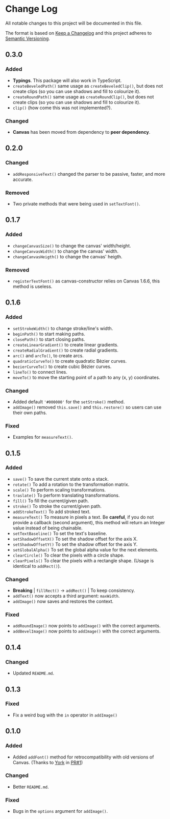 # Change Log
All notable changes to this project will be documented in this file.

The format is based on [Keep a Changelog](http://keepachangelog.com/)
and this project adheres to [Semantic Versioning](http://semver.org/).

## 0.3.0
### Added
- **Typings**. This package will also work in TypeScript.
- `createBeveledPath()` same usage as `createBeveledClip()`, but does not create clips (so you can use shadows and fill to colourize it).
- `createRoundPath()` same usage as `createRoundClip()`, but does not create clips (so you can use shadows and fill to colourize it).
- `clip()` (how come this was not implemented?).

### Changed
- **Canvas** has been moved from dependency to **peer dependency**.

## 0.2.0
### Changed
- `addResponsiveText()` changed the parser to be passive, faster, and more accurate.

### Removed
- Two private methods that were being used in `setTextFont()`.

## 0.1.7
### Added
- `changeCanvasSize()` to change the canvas' width/height.
- `changeCanvasWidth()` to change the canvas' width.
- `changeCanvasHeigth()` to change the canvas' heigth.

### Removed
- `registerTextFont()` as canvas-constructor relies on Canvas 1.6.6, this method is useless.

## 0.1.6
### Added
- `setStrokeWidth()` to change stroke/line's width.
- `beginPath()` to start making paths.
- `closePath()` to start closing paths.
- `createLinearGradient()` to create linear gradients.
- `createRadialGradient()` to create radial gradients.
- `arc()` and `arcTo()`, to create arcs.
- `quadraticCurveTo()` to create quadratic Bèzier curves.
- `bezierCurveTo()` to create cubic Bèzier curves.
- `lineTo()` to connect lines.
- `moveTo()` to move the starting point of a path to any (x, y) coordinates.

### Changed
- Added default `'#000000'` for the `setStroke()` method.
- `addImage()` removed `this.save()` and `this.restore()` so users can use their own paths.

### Fixed
- Examples for `measureText()`.

## 0.1.5
### Added
- `save()` To save the current state onto a stack.
- `rotate()` To add a rotation to the transformation matrix.
- `scale()` To perform scaling transformations.
- `traslate()` To perform translating transformations.
- `fill()` To fill the current/given path.
- `stroke()` To stroke the current/given path.
- `addStrokeText()` To add stroked text.
- `measureText()` To measure in pixels a text. Be **careful**, if you do not
provide a callback (second argument), this method will return an Integer value
instead of being chainable.
- `setTextBaseline()` To set the text's baseline.
- `setShadowOffsetX()` To set the shadow offset for the axis X.
- `setShadowOffsetY()` To set the shadow offset for the axis Y.
- `setGlobalAlpha()` To set the global alpha value for the next elements.
- `clearCircle()` To clear the pixels with a circle shape.
- `clearPixels()` To clear the pixels with a rectangle shape. (Usage is
identical to `addRect()`).

### Changed
- **Breaking** | `fillRect()` -> `addRect()` | To keep consistency.
- `addText()` now accepts a third argument: `maxWidth`.
- `addImage()` now saves and restores the context.

### Fixed
- `addRoundImage()` now points to `addImage()` with the correct arguments.
- `addBevelImage()` now points to `addImage()` with the correct arguments.

## 0.1.4
### Changed
- Updated `README.md`.

## 0.1.3
### Fixed
- Fix a weird bug with the `in` operator in `addImage()`

## 0.1.0
### Added
- Added `addFont()` method for retrocompatibility with old versions of Canvas.
(Thanks to [York](https://github.com/YorkAARGH) in
[PR#1](https://github.com/kyranet/canvasConstructor/pull/1))

### Changed
- Better `README.md`.

### Fixed
- Bugs in the `options` argument for `addImage()`.
